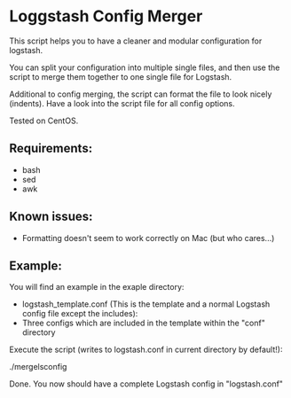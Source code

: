 Loggstash Config Merger
=======================
This script helps you to have a cleaner and modular configuration for logstash.

You can split your configuration into multiple single files, and then use the script to merge them together to one single file for Logstash.

Additional to config merging, the script can format the file to look nicely (indents). Have a look into the script file for all config options.

Tested on CentOS.


Requirements:
-------------
- bash
- sed
- awk


Known issues:
-------------
- Formatting doesn't seem to work correctly on Mac (but who cares...)


Example:
--------
You will find an example in the exaple directory:
- logstash_template.conf (This is the template and a normal Logstash config file except the includes):
- Three configs which are included in the template within the "conf" directory



Execute the script (writes to logstash.conf in current directory by default!):

./mergelsconfig


Done. You now should have a complete Logstash config in "logstash.conf"